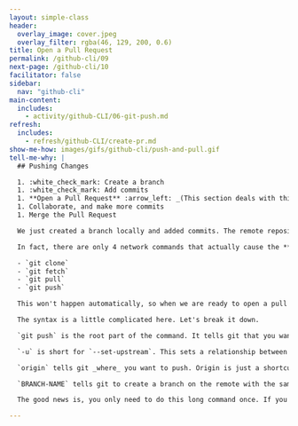 ```yaml
---
layout: simple-class
header:
  overlay_image: cover.jpeg
  overlay_filter: rgba(46, 129, 200, 0.6)
title: Open a Pull Request
permalink: /github-cli/09
next-page: /github-cli/10
facilitator: false
sidebar:
  nav: "github-cli"
main-content:
  includes:
    - activity/github-CLI/06-git-push.md
refresh:
  includes:
    - refresh/github-CLI/create-pr.md
show-me-how: images/gifs/github-cli/push-and-pull.gif
tell-me-why: |
  ## Pushing Changes

  1. :white_check_mark: Create a branch
  1. :white_check_mark: Add commits
  1. **Open a Pull Request** :arrow_left: _(This section deals with this step.)_
  1. Collaborate, and make more commits
  1. Merge the Pull Request

  We just created a branch locally and added commits. The remote repository that's hosted on GitHub.com isn't aware of these changes automatically.

  In fact, there are only 4 network commands that actually cause the **local** or **remote** repositories to update.

  - `git clone`
  - `git fetch`
  - `git pull`
  - `git push`

  This won't happen automatically, so when we are ready to open a pull request, we need to push up our branch. The command we will use is `git push -u origin BRANCH-NAME`.

  The syntax is a little complicated here. Let's break it down.

  `git push` is the root part of the command. It tells git that you want to update the remote branch with your current, local branch.

  `-u` is short for `--set-upstream`. This sets a relationship between the branch on the remote and your branch locally, so that in the future you only need to type `git push`.

  `origin` tells git _where_ you want to push. Origin is just a shortcut for the URL of the repository. You can type `git remote -v` to see what it is pointing to.

  `BRANCH-NAME` tells git to create a branch on the remote with the same name as your local branch.

  The good news is, you only need to do this long command once. If you have pushed this branch before or it already exists on the remote, you can simply type `git push`.

---
```

